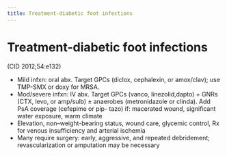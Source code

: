 ```yaml
---
title: Treatment-diabetic foot infections
---
```

# Treatment-diabetic foot infections

(CID 2012;54:e132)
* Mild infxn: oral abx. Target GPCs (diclox, cephalexin, or amox/clav); use TMP-SMX or doxy for MRSA.
* Mod/severe infxn: IV abx. Target GPCs (vanco, linezolid,dapto) + GNRs (CTX, levo, or amp/sulb) ± anaerobes (metronidazole or clinda). Add PsA coverage (cefepime or pip- tazo) if: macerated wound, significant water exposure, warm climate
* Elevation, non–weight-bearing status, wound care, glycemic control, Rx for venous insufficiency and arterial ischemia
* Many require surgery: early, aggressive, and repeated debridement; revascularization or amputation may be necessary
